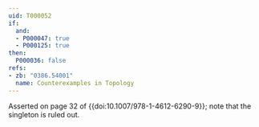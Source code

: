 ```yaml
---
uid: T000052
if:
  and:
  - P000047: true
  - P000125: true
then:
  P000036: false
refs:
- zb: "0386.54001"
  name: Counterexamples in Topology
---
```


Asserted on page 32 of {{doi:10.1007/978-1-4612-6290-9}}; note that
the singleton is ruled out.
